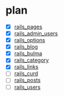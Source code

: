 # plan
- [x] [rails_pages](https://github.com/afeiship/rails_pages)
- [x] [rails_admin_users](https://github.com/afeiship/rails_admin_users)
- [x] [rails_options](https://github.com/afeiship/rails_options)
- [x] [rails_blog](https://github.com/afeiship/rails_blog)
- [x] [rails_bulma](https://github.com/afeiship/rails_bulma)
- [x] [rails_category](https://github.com/afeiship/rails_category)
- [x] [rails_links](https://github.com/afeiship/rails_links)
- [ ] [rails_curd](https://github.com/afeiship/rails_curd)
- [ ] [rails_posts](https://github.com/afeiship/rails_posts)
- [ ] [rails_users](https://github.com/afeiship/rails_users)
